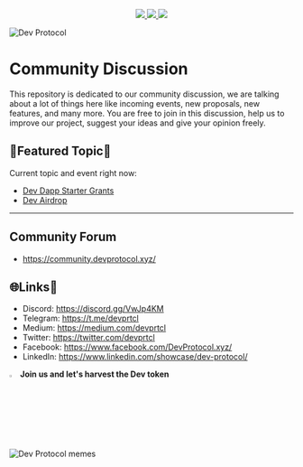 <p align="center">
  <a href="https://twitter.com/devprtcl">
    <img src="https://img.shields.io/twitter/follow/devprtcl?label=Twitter&logo=twitter&style=for-the-badge&color=blue" />
  </a>
  <a href="https://discord.gg/VwJp4KM">
    <img src="https://img.shields.io/discord/547215761341546497?logo=discord&style=for-the-badge&color=blue" />
  </a>
  <a href="https://www.youtube.com/channel/UCN7m74tFgJJnoGL4zk6aJ6g?sub_confirmation=1">
    <img src="https://img.shields.io/youtube/channel/subscribers/UCN7m74tFgJJnoGL4zk6aJ6g?style=for-the-badge&logo=youtube&label=Youtube&color=blue" />
  </a>
</p>

![Dev Protocol](https://user-images.githubusercontent.com/73097560/126608267-c422adf1-d201-4ef4-ad40-502dc69c4f6f.png)

# Community Discussion
This repository is dedicated to our community discussion, we are talking about a lot of things here like incoming events, new proposals, new features, and many more. You are free to join in this discussion, help us to improve our project, suggest your ideas and give your opinion freely.

## 💝Featured Topic💨

Current topic and event right now:
- <a href="https://devprotocol.notion.site/Welcome-to-DEV-DAPP-STARTER-GRANTS-5cb95252f18540258111581ea54d8808">Dev Dapp Starter Grants</a>
- <a href="https://airdrop.devprotocol.xyz/">Dev Airdrop</a>
---

## Community Forum
- https://community.devprotocol.xyz/

## 🌐Links🔗

- Discord: https://discord.gg/VwJp4KM
- Telegram: https://t.me/devprtcl
- Medium: https://medium.com/devprtcl
- Twitter: https://twitter.com/devprtcl
- Facebook: https://www.facebook.com/DevProtocol.xyz/
- LinkedIn: https://www.linkedin.com/showcase/dev-protocol/

<img src="https://user-images.githubusercontent.com/73097560/126609933-33c2d9a0-26db-44fe-b5a0-b3782585ae93.png" width="3%"> <strong>Join us and let's harvest the Dev token</strong>

![Dev Protocol memes](https://user-images.githubusercontent.com/73097560/126608708-bd6f2e1c-c176-45a9-9abf-1612e435c499.png)
